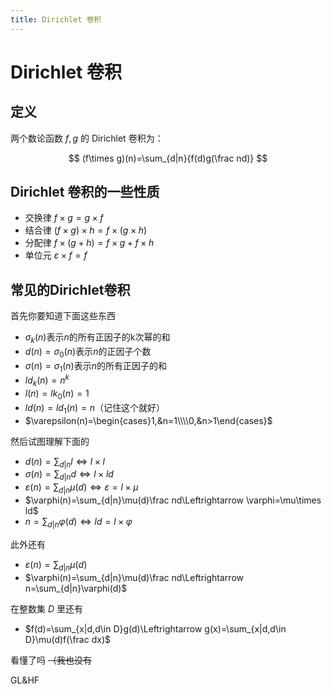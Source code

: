 ```yaml
---
title: Dirichlet 卷积
---
```


# Dirichlet 卷积

<vue-metadata author="swwind" time="2017-04-13"></vue-metadata>

## 定义

两个数论函数 $f, g$ 的 Dirichlet 卷积为：

$$
(f\times g)(n)=\sum_{d|n}{f(d)g(\frac nd)}
$$

## Dirichlet 卷积的一些性质

- 交换律 $f\times g=g\times f$
- 结合律 $(f\times g)\times h=f\times (g\times h)$
- 分配律 $f\times (g+h)=f\times g+f\times h$
- 单位元 $\varepsilon\times f=f$

## 常见的Dirichlet卷积

首先你要知道下面这些东西

- $\sigma_k(n)$表示$n$的所有正因子的k次幂的和
- $d(n)=\sigma_0(n)$表示$n$的正因子个数
- $\sigma(n)=\sigma_1(n)$表示$n$的所有正因子的和
- $ld_k(n)=n^k$
- $l(n)=lk_0(n)=1$
- $ld(n)=ld_1(n)=n$（记住这个就好）
- $\varepsilon(n)=\begin{cases}1,&n=1\\\\0,&n>1\end{cases}$

然后试图理解下面的

- $d(n)=\sum_{d|n}l\Leftrightarrow l\times l$
- $\sigma(n)=\sum_{d|n}d\Leftrightarrow l\times ld$
- $\varepsilon(n)=\sum_{d|n}\mu(d)\Leftrightarrow \varepsilon=l\times \mu$
- $\varphi(n)=\sum_{d|n}\mu(d)\frac nd\Leftrightarrow \varphi=\mu\times ld$
- $n=\sum_{d|n}\varphi(d)\Leftrightarrow ld=l\times \varphi$

此外还有

- $\varepsilon(n)=\sum_{d|n}\mu(d)$
- $\varphi(n)=\sum_{d|n}\mu(d)\frac nd\Leftrightarrow n=\sum_{d|n}\varphi(d)$

在整数集 $D$ 里还有

- $f(d)=\sum_{x|d,d\in D}g(d)\Leftrightarrow g(x)=\sum_{x|d,d\in D}\mu(d)f(\frac dx)$

看懂了吗 ~~（我也没有~~

GL&HF
